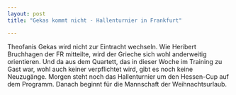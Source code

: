 ```yaml
---
layout: post
title: "Gekas kommt nicht - Hallenturnier in Frankfurt"

---
```


Theofanis Gekas wird nicht zur Eintracht wechseln. Wie Heribert Bruchhagen der FR mitteilte, wird der Grieche sich wohl anderweitig orientieren. Und da aus dem Quartett, das in dieser Woche im Training zu Gast war, wohl auch keiner verpflichtet wird, gibt es noch keine Neuzugänge. Morgen steht noch das Hallenturnier um den Hessen-Cup auf dem Programm. Danach beginnt für die Mannschaft der Weihnachtsurlaub.


